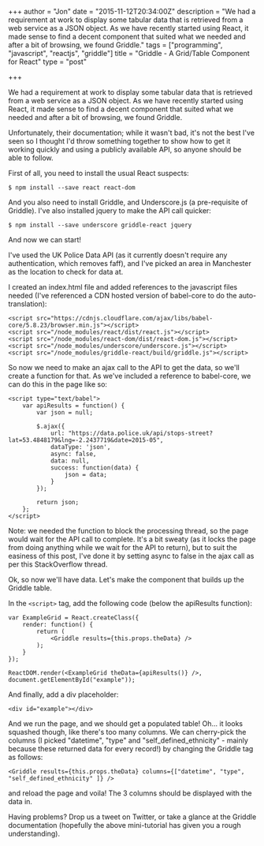 +++
author = "Jon"
date = "2015-11-12T20:34:00Z"
description = "We had a requirement at work to display some tabular data that is retrieved from a web service as a JSON object. As we have recently started using React, it made sense to find a decent component that suited what we needed and after a bit of browsing, we found Griddle."
tags = ["programming", "javascript", "reactjs", "griddle"]
title = "Griddle - A Grid/Table Component for React"
type = "post"

+++

We had a requirement at work to display some tabular data that is retrieved from a web service as a JSON object. As we have recently started using React, it made sense to find a decent component that suited what we needed and after a bit of browsing, we found Griddle.

Unfortunately, their documentation; while it wasn't bad, it's not the best I've seen so I thought I'd throw something together to show how to get it working quickly and using a publicly available API, so anyone should be able to follow.

First of all, you need to install the usual React suspects:

	$ npm install --save react react-dom

And you also need to install Griddle, and Underscore.js (a pre-requisite of Griddle). I've also installed jquery to make the API call quicker:

	$ npm install --save underscore griddle-react jquery

And now we can start!

I've used the UK Police Data API (as it currently doesn't require any authentication, which removes faff), and I've picked an area in Manchester as the location to check for data at.

I created an index.html file and added references to the javascript files needed (I've referenced a CDN hosted version of babel-core to do the auto-translation):

	<script src="https://cdnjs.cloudflare.com/ajax/libs/babel-core/5.8.23/browser.min.js"></script>
	<script src="/node_modules/react/dist/react.js"></script>
	<script src="/node_modules/react-dom/dist/react-dom.js"></script>
	<script src="/node_modules/underscore/underscore.js"></script>
	<script src="/node_modules/griddle-react/build/griddle.js"></script>

So now we need to make an ajax call to the API to get the data, so we'll create a function for that. As we've included a reference to babel-core, we can do this in the page like so:

	<script type="text/babel">
	    var apiResults = function() {
	        var json = null;

	        $.ajax({
	            url: "https://data.police.uk/api/stops-street?lat=53.4848179&lng=-2.2437719&date=2015-05",
	            dataType: 'json',
	            async: false,
	            data: null,
	            success: function(data) {
	                json = data;
	            }
	        });

	        return json;
	    };
	</script>

Note: we needed the function to block the processing thread, so the page would wait for the API call to complete. It's a bit sweaty (as it locks the page from doing anything while we wait for the API to return), but to suit the easiness of this post, I've done it by setting async to false in the ajax call as per this StackOverflow thread.

Ok, so now we'll have data. Let's make the component that builds up the Griddle table.

In the `<script>` tag, add the following code (below the apiResults function):

	var ExampleGrid = React.createClass({
		render: function() {
			return (
				<Griddle results={this.props.theData} />
			);
		}
	});

	ReactDOM.render(<ExampleGrid theData={apiResults()} />, document.getElementById("example"));

And finally, add a div placeholder:

	<div id="example"></div>

And we run the page, and we should get a populated table! Oh... it looks squashed though, like there's too many columns. We can cherry-pick the columns (I picked "datetime", "type" and "self_defined_ethnicity" - mainly because these returned data for every record!) by changing the Griddle tag as follows:

	<Griddle results={this.props.theData} columns={["datetime", "type", "self_defined_ethnicity" ]} />

and reload the page and voila! The 3 columns should be displayed with the data in.

Having problems? Drop us a tweet on Twitter, or take a glance at the Griddle documentation (hopefully the above mini-tutorial has given you a rough understanding).
